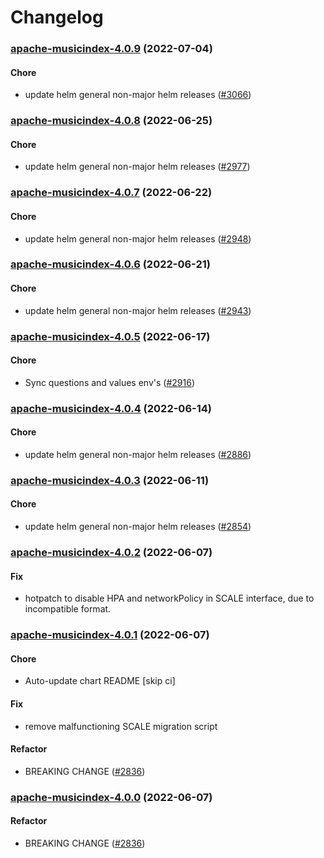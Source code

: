 # Changelog<br>


<a name="apache-musicindex-4.0.9"></a>
### [apache-musicindex-4.0.9](https://github.com/truecharts/apps/compare/apache-musicindex-4.0.8...apache-musicindex-4.0.9) (2022-07-04)

#### Chore

* update helm general non-major helm releases ([#3066](https://github.com/truecharts/apps/issues/3066))



<a name="apache-musicindex-4.0.8"></a>
### [apache-musicindex-4.0.8](https://github.com/truecharts/apps/compare/apache-musicindex-4.0.7...apache-musicindex-4.0.8) (2022-06-25)

#### Chore

* update helm general non-major helm releases ([#2977](https://github.com/truecharts/apps/issues/2977))



<a name="apache-musicindex-4.0.7"></a>
### [apache-musicindex-4.0.7](https://github.com/truecharts/apps/compare/apache-musicindex-4.0.6...apache-musicindex-4.0.7) (2022-06-22)

#### Chore

* update helm general non-major helm releases ([#2948](https://github.com/truecharts/apps/issues/2948))



<a name="apache-musicindex-4.0.6"></a>
### [apache-musicindex-4.0.6](https://github.com/truecharts/apps/compare/apache-musicindex-4.0.5...apache-musicindex-4.0.6) (2022-06-21)

#### Chore

* update helm general non-major helm releases ([#2943](https://github.com/truecharts/apps/issues/2943))



<a name="apache-musicindex-4.0.5"></a>
### [apache-musicindex-4.0.5](https://github.com/truecharts/apps/compare/apache-musicindex-4.0.4...apache-musicindex-4.0.5) (2022-06-17)

#### Chore

* Sync questions and values env's ([#2916](https://github.com/truecharts/apps/issues/2916))



<a name="apache-musicindex-4.0.4"></a>
### [apache-musicindex-4.0.4](https://github.com/truecharts/apps/compare/apache-musicindex-4.0.3...apache-musicindex-4.0.4) (2022-06-14)

#### Chore

* update helm general non-major helm releases ([#2886](https://github.com/truecharts/apps/issues/2886))



<a name="apache-musicindex-4.0.3"></a>
### [apache-musicindex-4.0.3](https://github.com/truecharts/apps/compare/apache-musicindex-4.0.2...apache-musicindex-4.0.3) (2022-06-11)

#### Chore

* update helm general non-major helm releases ([#2854](https://github.com/truecharts/apps/issues/2854))



<a name="apache-musicindex-4.0.2"></a>
### [apache-musicindex-4.0.2](https://github.com/truecharts/apps/compare/apache-musicindex-4.0.1...apache-musicindex-4.0.2) (2022-06-07)

#### Fix

* hotpatch to disable HPA and networkPolicy in SCALE interface, due to incompatible format.



<a name="apache-musicindex-4.0.1"></a>
### [apache-musicindex-4.0.1](https://github.com/truecharts/apps/compare/apache-musicindex-3.0.19...apache-musicindex-4.0.1) (2022-06-07)

#### Chore

* Auto-update chart README [skip ci]

#### Fix

* remove malfunctioning SCALE migration script

#### Refactor

* BREAKING CHANGE ([#2836](https://github.com/truecharts/apps/issues/2836))



<a name="apache-musicindex-4.0.0"></a>
### [apache-musicindex-4.0.0](https://github.com/truecharts/apps/compare/apache-musicindex-3.0.19...apache-musicindex-4.0.0) (2022-06-07)

#### Refactor

* BREAKING CHANGE ([#2836](https://github.com/truecharts/apps/issues/2836))

